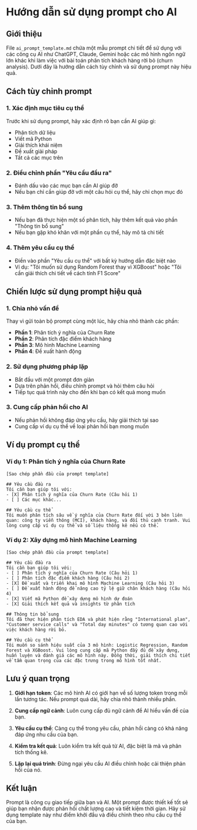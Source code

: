 # Hướng dẫn sử dụng prompt cho AI

## Giới thiệu
File `ai_prompt_template.md` chứa một mẫu prompt chi tiết để sử dụng với các công cụ AI như ChatGPT, Claude, Gemini hoặc các mô hình ngôn ngữ lớn khác khi làm việc với bài toán phân tích khách hàng rời bỏ (churn analysis). Dưới đây là hướng dẫn cách tùy chỉnh và sử dụng prompt này hiệu quả.

## Cách tùy chỉnh prompt

### 1. Xác định mục tiêu cụ thể
Trước khi sử dụng prompt, hãy xác định rõ bạn cần AI giúp gì:
- Phân tích dữ liệu
- Viết mã Python
- Giải thích khái niệm
- Đề xuất giải pháp
- Tất cả các mục trên

### 2. Điều chỉnh phần "Yêu cầu đầu ra"
- Đánh dấu vào các mục bạn cần AI giúp đỡ
- Nếu bạn chỉ cần giúp đỡ với một câu hỏi cụ thể, hãy chỉ chọn mục đó

### 3. Thêm thông tin bổ sung
- Nếu bạn đã thực hiện một số phân tích, hãy thêm kết quả vào phần "Thông tin bổ sung"
- Nếu bạn gặp khó khăn với một phần cụ thể, hãy mô tả chi tiết

### 4. Thêm yêu cầu cụ thể
- Điền vào phần "Yêu cầu cụ thể" với bất kỳ hướng dẫn đặc biệt nào
- Ví dụ: "Tôi muốn sử dụng Random Forest thay vì XGBoost" hoặc "Tôi cần giải thích chi tiết về cách tính F1 Score"

## Chiến lược sử dụng prompt hiệu quả

### 1. Chia nhỏ vấn đề
Thay vì gửi toàn bộ prompt cùng một lúc, hãy chia nhỏ thành các phần:
- **Phần 1**: Phân tích ý nghĩa của Churn Rate
- **Phần 2**: Phân tích đặc điểm khách hàng
- **Phần 3**: Mô hình Machine Learning
- **Phần 4**: Đề xuất hành động

### 2. Sử dụng phương pháp lặp
- Bắt đầu với một prompt đơn giản
- Dựa trên phản hồi, điều chỉnh prompt và hỏi thêm câu hỏi
- Tiếp tục quá trình này cho đến khi bạn có kết quả mong muốn

### 3. Cung cấp phản hồi cho AI
- Nếu phản hồi không đáp ứng yêu cầu, hãy giải thích tại sao
- Cung cấp ví dụ cụ thể về loại phản hồi bạn mong muốn

## Ví dụ prompt cụ thể

### Ví dụ 1: Phân tích ý nghĩa của Churn Rate
```
[Sao chép phần đầu của prompt template]

## Yêu cầu đầu ra
Tôi cần bạn giúp tôi với:
- [X] Phân tích ý nghĩa của Churn Rate (Câu hỏi 1)
- [ ] Các mục khác...

## Yêu cầu cụ thể
Tôi muốn phân tích sâu về ý nghĩa của Churn Rate đối với 3 bên liên quan: công ty viễn thông (MCI), khách hàng, và đối thủ cạnh tranh. Vui lòng cung cấp ví dụ cụ thể và số liệu thống kê nếu có thể.
```

### Ví dụ 2: Xây dựng mô hình Machine Learning
```
[Sao chép phần đầu của prompt template]

## Yêu cầu đầu ra
Tôi cần bạn giúp tôi với:
- [ ] Phân tích ý nghĩa của Churn Rate (Câu hỏi 1)
- [ ] Phân tích đặc điểm khách hàng (Câu hỏi 2)
- [X] Đề xuất và triển khai mô hình Machine Learning (Câu hỏi 3)
- [ ] Đề xuất hành động để nâng cao tỷ lệ giữ chân khách hàng (Câu hỏi 4)
- [X] Viết mã Python để xây dựng mô hình dự đoán
- [X] Giải thích kết quả và insights từ phân tích

## Thông tin bổ sung
Tôi đã thực hiện phân tích EDA và phát hiện rằng "International plan", "Customer service calls" và "Total day minutes" có tương quan cao với việc khách hàng rời bỏ.

## Yêu cầu cụ thể
Tôi muốn so sánh hiệu suất của 3 mô hình: Logistic Regression, Random Forest và XGBoost. Vui lòng cung cấp mã Python đầy đủ để xây dựng, huấn luyện và đánh giá các mô hình này. Đồng thời, giải thích chi tiết về tầm quan trọng của các đặc trưng trong mô hình tốt nhất.
```

## Lưu ý quan trọng
1. **Giới hạn token**: Các mô hình AI có giới hạn về số lượng token trong mỗi lần tương tác. Nếu prompt quá dài, hãy chia nhỏ thành nhiều phần.

2. **Cung cấp ngữ cảnh**: Luôn cung cấp đủ ngữ cảnh để AI hiểu vấn đề của bạn.

3. **Yêu cầu cụ thể**: Càng cụ thể trong yêu cầu, phản hồi càng có khả năng đáp ứng nhu cầu của bạn.

4. **Kiểm tra kết quả**: Luôn kiểm tra kết quả từ AI, đặc biệt là mã và phân tích thống kê.

5. **Lặp lại quá trình**: Đừng ngại yêu cầu AI điều chỉnh hoặc cải thiện phản hồi của nó.

## Kết luận
Prompt là công cụ giao tiếp giữa bạn và AI. Một prompt được thiết kế tốt sẽ giúp bạn nhận được phản hồi chất lượng cao và tiết kiệm thời gian. Hãy sử dụng template này như điểm khởi đầu và điều chỉnh theo nhu cầu cụ thể của bạn.
